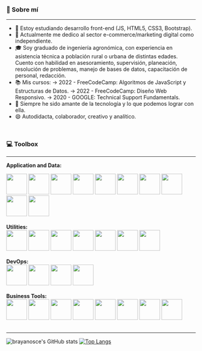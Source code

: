### 🧑 Sobre mí
---

- 🌱 Estoy estudiando desarrollo front-end (JS, HTML5, CSS3, Bootstrap). 
- 📖 Actualmente me dedico al sector e-commerce/marketing digital como independiente. 
- 🎓 Soy graduado de ingeniería agronómica, con experiencia en asistencia técnica a población rural o urbana de distintas edades. Cuento con habilidad en asesoramiento, supervisión, planeación, resolución de problemas, manejo de bases de datos, capacitación de personal, redacción.  
- 📚 Mis cursos: 
    -> 2022 - FreeCodeCamp: Algoritmos de JavaScript y Estructuras de Datos. 
    -> 2022 - FreeCodeCamp: Diseño Web Responsivo. 
    -> 2020 - GOOGLE: Technical Support Fundamentals.
- 💙 Siempre he sido amante de la tecnología y lo que podemos lograr con ella.
- 😄 Autodidacta, colaborador, creativo y analítico.
<br>

### 💻 Toolbox
---
<strong>Application and Data: </strong>

<div align="start">
  <img width="55" src="https://raw.githubusercontent.com/gilbarbara/logos/master/logos/javascript.svg"/>
  <img width="55" src="https://raw.githubusercontent.com/gilbarbara/logos/master/logos/python.svg"/>
  <img width="55" src="https://raw.githubusercontent.com/gilbarbara/logos/master/logos/css-3.svg"/>
  <img width="55" src="https://raw.githubusercontent.com/gilbarbara/logos/master/logos/html-5.svg"/>
  <img width="55" src="https://raw.githubusercontent.com/gilbarbara/logos/master/logos/mysql-icon.svg"/>
  <img width="55" src="https://raw.githubusercontent.com/gilbarbara/logos/master/logos/nodejs-icon.svg"/>
  <img width="55" src="https://raw.githubusercontent.com/gilbarbara/logos/master/logos/bootstrap.svg"/>
  <img width="55" src="https://raw.githubusercontent.com/gilbarbara/logos/master/logos/dropbox.svg"/>
  <img width="55" src="https://raw.githubusercontent.com/gilbarbara/logos/master/logos/google-cloud.svg"/>
  <img width="55" src="https://raw.githubusercontent.com/gilbarbara/logos/master/logos/google-drive.svg"/>
</div>
<br>
<strong>Utilities: </strong>

<div align="start">
  <img width="55" src="https://raw.githubusercontent.com/gilbarbara/logos/master/logos/stackoverflow-icon.svg"/>
  <img width="55" src="https://upload.wikimedia.org/wikipedia/commons/thumb/e/e4/Google_Earth_icon.svg/512px-Google_Earth_icon.svg.png"/>
  <img width="55" src="https://raw.githubusercontent.com/gilbarbara/logos/master/logos/paypal.svg"/>
  <img width="55" src="https://raw.githubusercontent.com/gilbarbara/logos/master/logos/facebook.svg"/>
  <img width="55" src="https://img.stackshare.io/service/3273/a-ubhKTi_400x400.jpg"/>
  <img width="55" src="https://img.stackshare.io/service/3654/yfTXSe2t_400x400.png"/>
  <img width="55" src="https://raw.githubusercontent.com/gilbarbara/logos/master/logos/google-maps.svg"/>
</div>
  <br>
<strong> DevOps: </strong>

 <div align="start">
  <img width="55" src="https://raw.githubusercontent.com/gilbarbara/logos/master/logos/github-icon.svg"/>
  <img width="55" src="https://img.stackshare.io/service/4202/Visual_Studio_Code_logo.png"/>
  <img width="55" src="https://raw.githubusercontent.com/gilbarbara/logos/master/logos/git-icon.svg"/>
  <img width="55" src="https://raw.githubusercontent.com/gilbarbara/logos/master/logos/aws.svg"/>
 </div>
<br>
<strong>Business Tools: </strong>

 <div align="start">
  <img width="55" src="https://img.stackshare.io/service/2652/default_807a8795f01fb7baf530cbd7909552eb9d14094a.jpg"/>
  <img width="55" src="https://lirp.cdn-website.com/55d07fd3/dms3rep/multi/opt/g+suite+que+es-640w.png"/>
  <img width="55" src="https://raw.githubusercontent.com/gilbarbara/logos/master/logos/trello.svg"/>
  <img width="55" src="https://img.stackshare.io/service/5279/RZPZ1KYT_400x400.png"/>
  <img width="55" src="https://img.stackshare.io/service/4167/icon.png"/>
  <img width="55" src="https://raw.githubusercontent.com/gilbarbara/logos/master/logos/google-gmail.svg"/>
  <img width="55" src="https://raw.githubusercontent.com/gilbarbara/logos/master/logos/microsoft-teams.svg"/>
  <img width="55" src="https://img.stackshare.io/service/6083/oD_oPSBP_400x400.jpg"/>
 </div>
 <br>
 
 ---
 ![brayanosce's GitHub stats](https://github-readme-stats.vercel.app/api?username=brayanosce&show_icons=true&theme=prussian&border_color=dark)
 [![Top Langs](https://github-readme-stats.vercel.app/api/top-langs/?username=brayanosce&layout=compact&show_icons=true&theme=prussian&border_color=dark)](https://github.com/brayanosce/github-readme-stats)

